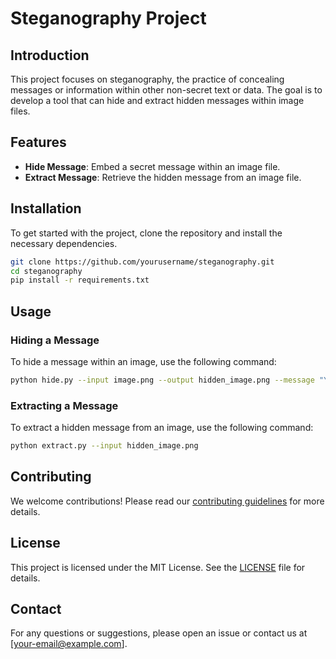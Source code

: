 # Steganography Project

## Introduction
This project focuses on steganography, the practice of concealing messages or information within other non-secret text or data. The goal is to develop a tool that can hide and extract hidden messages within image files.

## Features
- **Hide Message**: Embed a secret message within an image file.
- **Extract Message**: Retrieve the hidden message from an image file.

## Installation
To get started with the project, clone the repository and install the necessary dependencies.

```bash
git clone https://github.com/yourusername/steganography.git
cd steganography
pip install -r requirements.txt
```

## Usage
### Hiding a Message
To hide a message within an image, use the following command:

```bash
python hide.py --input image.png --output hidden_image.png --message "Your secret message"
```

### Extracting a Message
To extract a hidden message from an image, use the following command:

```bash
python extract.py --input hidden_image.png
```

## Contributing
We welcome contributions! Please read our [contributing guidelines](CONTRIBUTING.md) for more details.

## License
This project is licensed under the MIT License. See the [LICENSE](LICENSE) file for details.

## Contact
For any questions or suggestions, please open an issue or contact us at [your-email@example.com].
